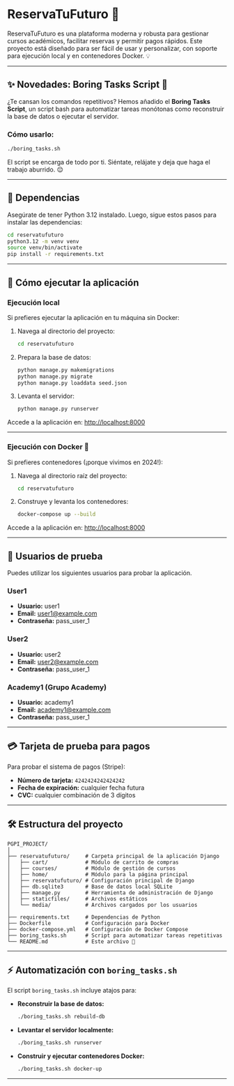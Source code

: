 # ReservaTuFuturo 🚀

ReservaTuFuturo es una plataforma moderna y robusta para gestionar cursos académicos, facilitar reservas y permitir pagos rápidos. Este proyecto está diseñado para ser fácil de usar y personalizar, con soporte para ejecución local y en contenedores Docker. 💡

---

## ✨ **Novedades**: Boring Tasks Script 🎉

¿Te cansan los comandos repetitivos? Hemos añadido el **Boring Tasks Script**, un script bash para automatizar tareas monótonas como reconstruir la base de datos o ejecutar el servidor.

### Cómo usarlo:
```bash
./boring_tasks.sh
```

El script se encarga de todo por ti. Siéntate, relájate y deja que haga el trabajo aburrido. 😌

---

## 🔧 **Dependencias**

Asegúrate de tener Python 3.12 instalado. Luego, sigue estos pasos para instalar las dependencias:

```bash
cd reservatufuturo
python3.12 -m venv venv
source venv/bin/activate
pip install -r requirements.txt
```

---

## 🚀 **Cómo ejecutar la aplicación**

### Ejecución local

Si prefieres ejecutar la aplicación en tu máquina sin Docker:

1. Navega al directorio del proyecto:
   ```bash
   cd reservatufuturo
   ```

2. Prepara la base de datos:
   ```bash
   python manage.py makemigrations
   python manage.py migrate
   python manage.py loaddata seed.json
   ```

3. Levanta el servidor:
   ```bash
   python manage.py runserver
   ```

Accede a la aplicación en: [http://localhost:8000](http://localhost:8000)

---

### Ejecución con Docker 🐳

Si prefieres contenedores (¡porque vivimos en 2024!):

1. Navega al directorio raíz del proyecto:
   ```bash
   cd reservatufuturo
   ```

2. Construye y levanta los contenedores:
   ```bash
   docker-compose up --build
   ```

Accede a la aplicación en: [http://localhost:8000](http://localhost:8000)

---

## 👤 **Usuarios de prueba**

Puedes utilizar los siguientes usuarios para probar la aplicación.

### **User1**
- **Usuario:** user1
- **Email:** user1@example.com
- **Contraseña:** pass_user_1

### **User2**
- **Usuario:** user2
- **Email:** user2@example.com
- **Contraseña:** pass_user_1

### **Academy1 (Grupo Academy)**
- **Usuario:** academy1
- **Email:** academy1@example.com
- **Contraseña:** pass_user_1

---

## 💳 **Tarjeta de prueba para pagos**

Para probar el sistema de pagos (Stripe):

- **Número de tarjeta:** `4242424242424242`
- **Fecha de expiración:** cualquier fecha futura
- **CVC:** cualquier combinación de 3 dígitos

---

## 🛠️ **Estructura del proyecto**

```plaintext
PGPI_PROJECT/
│
├── reservatufuturo/     # Carpeta principal de la aplicación Django
│   ├── cart/            # Módulo de carrito de compras
│   ├── courses/         # Módulo de gestión de cursos
│   ├── home/            # Módulo para la página principal
│   ├── reservatufuturo/ # Configuración principal de Django
│   ├── db.sqlite3       # Base de datos local SQLite
│   ├── manage.py        # Herramienta de administración de Django
│   ├── staticfiles/     # Archivos estáticos
│   └── media/           # Archivos cargados por los usuarios
│
├── requirements.txt     # Dependencias de Python
├── Dockerfile           # Configuración para Docker
├── docker-compose.yml   # Configuración de Docker Compose
├── boring_tasks.sh      # Script para automatizar tareas repetitivas
└── README.md            # Este archivo 💪
```

---

## ⚡ **Automatización con `boring_tasks.sh`**

El script `boring_tasks.sh` incluye atajos para:

- **Reconstruir la base de datos:**
  ```bash
  ./boring_tasks.sh rebuild-db
  ```

- **Levantar el servidor localmente:**
  ```bash
  ./boring_tasks.sh runserver
  ```

- **Construir y ejecutar contenedores Docker:**
  ```bash
  ./boring_tasks.sh docker-up
  ```

---